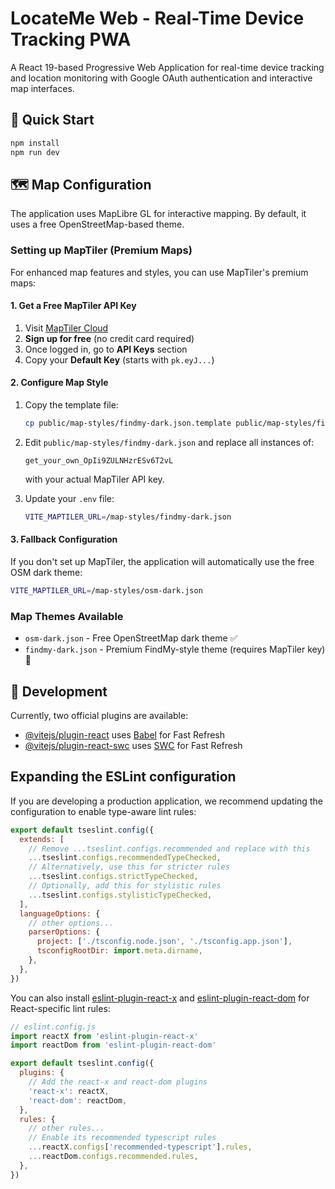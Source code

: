 # LocateMe Web - Real-Time Device Tracking PWA

A React 19-based Progressive Web Application for real-time device tracking and location monitoring with Google OAuth authentication and interactive map interfaces.

## 🚀 Quick Start

```bash
npm install
npm run dev
```

## 🗺️ Map Configuration

The application uses MapLibre GL for interactive mapping. By default, it uses a free OpenStreetMap-based theme.

### Setting up MapTiler (Premium Maps)

For enhanced map features and styles, you can use MapTiler's premium maps:

#### 1. Get a Free MapTiler API Key

1. Visit [MapTiler Cloud](https://cloud.maptiler.com/)
2. **Sign up for free** (no credit card required)
3. Once logged in, go to **API Keys** section
4. Copy your **Default Key** (starts with `pk.eyJ...`)

#### 2. Configure Map Style

1. Copy the template file:
   ```bash
   cp public/map-styles/findmy-dark.json.template public/map-styles/findmy-dark.json
   ```

2. Edit `public/map-styles/findmy-dark.json` and replace all instances of:
   ```
   get_your_own_OpIi9ZULNHzrESv6T2vL
   ```
   with your actual MapTiler API key.

3. Update your `.env` file:
   ```bash
   VITE_MAPTILER_URL=/map-styles/findmy-dark.json
   ```

#### 3. Fallback Configuration

If you don't set up MapTiler, the application will automatically use the free OSM dark theme:
```bash
VITE_MAPTILER_URL=/map-styles/osm-dark.json
```

### Map Themes Available
- `osm-dark.json` - Free OpenStreetMap dark theme ✅
- `findmy-dark.json` - Premium FindMy-style theme (requires MapTiler key) 🔑

## 🔧 Development

Currently, two official plugins are available:

- [@vitejs/plugin-react](https://github.com/vitejs/vite-plugin-react/blob/main/packages/plugin-react/README.md) uses [Babel](https://babeljs.io/) for Fast Refresh
- [@vitejs/plugin-react-swc](https://github.com/vitejs/vite-plugin-react-swc) uses [SWC](https://swc.rs/) for Fast Refresh

## Expanding the ESLint configuration

If you are developing a production application, we recommend updating the configuration to enable type-aware lint rules:

```js
export default tseslint.config({
  extends: [
    // Remove ...tseslint.configs.recommended and replace with this
    ...tseslint.configs.recommendedTypeChecked,
    // Alternatively, use this for stricter rules
    ...tseslint.configs.strictTypeChecked,
    // Optionally, add this for stylistic rules
    ...tseslint.configs.stylisticTypeChecked,
  ],
  languageOptions: {
    // other options...
    parserOptions: {
      project: ['./tsconfig.node.json', './tsconfig.app.json'],
      tsconfigRootDir: import.meta.dirname,
    },
  },
})
```

You can also install [eslint-plugin-react-x](https://github.com/Rel1cx/eslint-react/tree/main/packages/plugins/eslint-plugin-react-x) and [eslint-plugin-react-dom](https://github.com/Rel1cx/eslint-react/tree/main/packages/plugins/eslint-plugin-react-dom) for React-specific lint rules:

```js
// eslint.config.js
import reactX from 'eslint-plugin-react-x'
import reactDom from 'eslint-plugin-react-dom'

export default tseslint.config({
  plugins: {
    // Add the react-x and react-dom plugins
    'react-x': reactX,
    'react-dom': reactDom,
  },
  rules: {
    // other rules...
    // Enable its recommended typescript rules
    ...reactX.configs['recommended-typescript'].rules,
    ...reactDom.configs.recommended.rules,
  },
})
```
